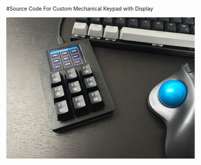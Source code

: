 #Source Code For Custom Mechanical Keypad with Display

![Custom Mechanical Keypad](./media/keypad.jpg "Custom Mechanical Keypad")
